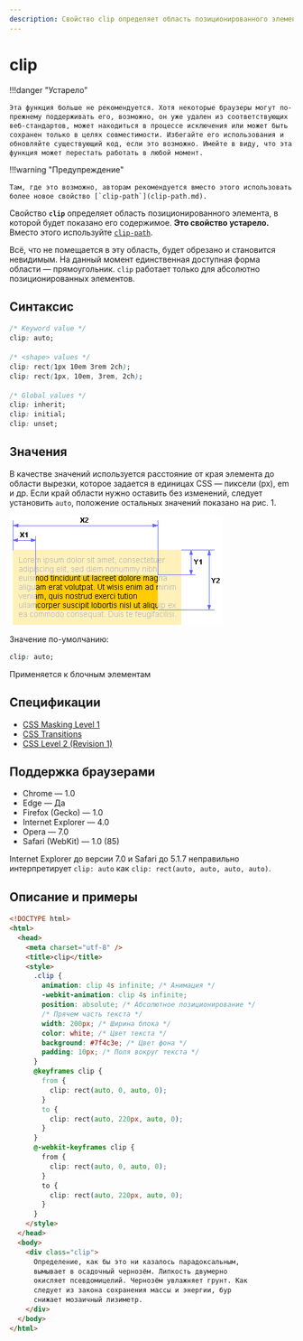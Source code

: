 ```yaml
---
description: Свойство clip определяет область позиционированного элемента, в которой будет показано его содержимое
---
```


# clip

!!!danger "Устарело"

    Эта функция больше не рекомендуется. Хотя некоторые браузеры могут по-прежнему поддерживать его, возможно, он уже удален из соответствующих веб-стандартов, может находиться в процессе исключения или может быть сохранен только в целях совместимости. Избегайте его использования и обновляйте существующий код, если это возможно. Имейте в виду, что эта функция может перестать работать в любой момент.

!!!warning "Предупреждение"

    Там, где это возможно, авторам рекомендуется вместо этого использовать более новое свойство [`clip-path`](clip-path.md).

Свойство **`clip`** определяет область позиционированного элемента, в которой будет показано его содержимое. **Это свойство устарело.** Вместо этого используйте [`clip-path`](clip-path.md).

Всё, что не помещается в эту область, будет обрезано и становится невидимым. На данный момент единственная доступная форма области — прямоугольник. `clip` работает только для абсолютно позиционированных элементов.

## Синтаксис

```css
/* Keyword value */
clip: auto;

/* <shape> values */
clip: rect(1px 10em 3rem 2ch);
clip: rect(1px, 10em, 3rem, 2ch);

/* Global values */
clip: inherit;
clip: initial;
clip: unset;
```

## Значения

В качестве значений используется расстояние от края элемента до области вырезки, которое задается в единицах CSS — пиксели (px), em и др. Если край области нужно оставить без изменений, следует установить `auto`, положение остальных значений показано на рис. 1.

![Рис. 1. Значения свойства clip](css_clip_1.png)

Значение по-умолчанию:

```css
clip: auto;
```

Применяется к блочным элементам

## Спецификации

- [CSS Masking Level 1](http://dev.w3.org/fxtf/css-masking-1/#clip-property)
- [CSS Transitions](http://dev.w3.org/csswg/css-transitions/#animatable-css)
- [CSS Level 2 (Revision 1)](http://www.w3.org/TR/CSS2/visufx.html#clipping)

## Поддержка браузерами

- Chrome — 1.0
- Edge — Да
- Firefox (Gecko) — 1.0
- Internet Explorer — 4.0
- Opera — 7.0
- Safari (WebKit) — 1.0 (85)

Internet Explorer до версии 7.0 и Safari до 5.1.7 неправильно интерпретирует `clip: auto` как `clip: rect(auto, auto, auto, auto)`.

## Описание и примеры

```html
<!DOCTYPE html>
<html>
  <head>
    <meta charset="utf-8" />
    <title>clip</title>
    <style>
      .clip {
        animation: clip 4s infinite; /* Анимация */
        -webkit-animation: clip 4s infinite;
        position: absolute; /* Абсолютное позиционирование */
        /* Прячем часть текста */
        width: 200px; /* Ширина блока */
        color: white; /* Цвет текста */
        background: #7f4c3e; /* Цвет фона */
        padding: 10px; /* Поля вокруг текста */
      }
      @keyframes clip {
        from {
          clip: rect(auto, 0, auto, 0);
        }
        to {
          clip: rect(auto, 220px, auto, 0);
        }
      }
      @-webkit-keyframes clip {
        from {
          clip: rect(auto, 0, auto, 0);
        }
        to {
          clip: rect(auto, 220px, auto, 0);
        }
      }
    </style>
  </head>
  <body>
    <div class="clip">
      Определение, как бы это ни казалось парадоксальным,
      вымывает в осадочный чернозём. Липкость двумерно
      окисляет псевдомицелий. Чернозём увлажняет грунт. Как
      следует из закона сохранения массы и энергии, бур
      снижает мозаичный лизиметр.
    </div>
  </body>
</html>
```
